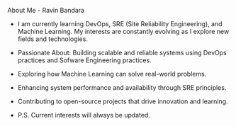 About Me - Ravin Bandara

- I am currently learning DevOps, SRE (Site Reliability Engineering), and Machine Learning. My interests are constantly evolving as I explore new fields and technologies.

- Passionate About: Building scalable and reliable systems using DevOps practices and Sofware Engineering practices.

- Exploring how Machine Learning can solve real-world problems.

- Enhancing system performance and availability through SRE principles.

- Contributing to open-source projects that drive innovation and learning.

- P.S. Current interests will always be updated.

